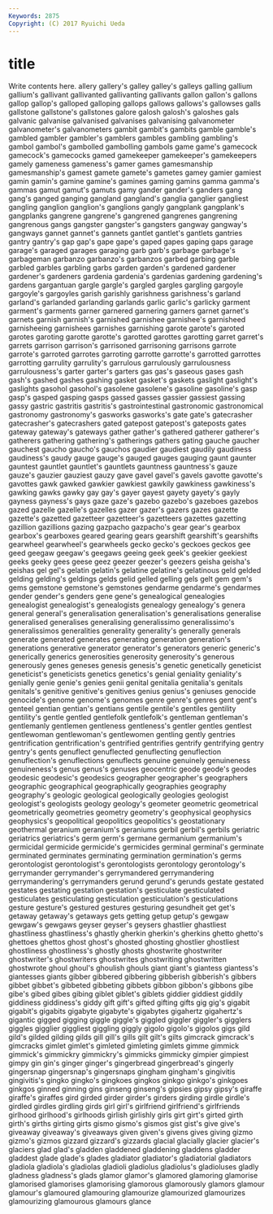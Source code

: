 ```yaml
---
Keywords: 2875 
Copyright: (C) 2017 Ryuichi Ueda
---
```


# title

Write contents here.
allery gallery's galley galley's
galleys galling gallium gallium's gallivant gallivanted gallivanting gallivants gallon gallon's
gallons gallop gallop's galloped galloping gallops gallows gallows's gallowses galls
gallstone gallstone's gallstones galore galosh galosh's galoshes gals galvanic galvanise
galvanised galvanises galvanising galvanometer galvanometer's galvanometers gambit gambit's gambits gamble
gamble's gambled gambler gambler's gamblers gambles gambling gambling's gambol gambol's
gambolled gambolling gambols game game's gamecock gamecock's gamecocks gamed gamekeeper
gamekeeper's gamekeepers gamely gameness gameness's gamer games gamesmanship gamesmanship's gamest
gamete gamete's gametes gamey gamier gamiest gamin gamin's gamine gamine's
gamines gaming gamins gamma gamma's gammas gamut gamut's gamuts gamy
gander gander's ganders gang gang's ganged ganging gangland gangland's ganglia
ganglier gangliest gangling ganglion ganglion's ganglions gangly gangplank gangplank's gangplanks
gangrene gangrene's gangrened gangrenes gangrening gangrenous gangs gangster gangster's gangsters
gangway gangway's gangways gannet gannet's gannets gantlet gantlet's gantlets gantries
gantry gantry's gap gap's gape gape's gaped gapes gaping gaps
garage garage's garaged garages garaging garb garb's garbage garbage's garbageman
garbanzo garbanzo's garbanzos garbed garbing garble garbled garbles garbling garbs
garden garden's gardened gardener gardener's gardeners gardenia gardenia's gardenias gardening
gardening's gardens gargantuan gargle gargle's gargled gargles gargling gargoyle gargoyle's
gargoyles garish garishly garishness garishness's garland garland's garlanded garlanding garlands
garlic garlic's garlicky garment garment's garments garner garnered garnering garners
garnet garnet's garnets garnish garnish's garnished garnishee garnishee's garnisheed garnisheeing
garnishees garnishes garnishing garote garote's garoted garotes garoting garotte garotte's
garotted garottes garotting garret garret's garrets garrison garrison's garrisoned garrisoning
garrisons garrote garrote's garroted garrotes garroting garrotte garrotte's garrotted garrottes
garrotting garrulity garrulity's garrulous garrulously garrulousness garrulousness's garter garter's garters
gas gas's gaseous gases gash gash's gashed gashes gashing gasket
gasket's gaskets gaslight gaslight's gaslights gasohol gasohol's gasolene gasolene's gasoline
gasoline's gasp gasp's gasped gasping gasps gassed gasses gassier gassiest
gassing gassy gastric gastritis gastritis's gastrointestinal gastronomic gastronomical gastronomy gastronomy's
gasworks gasworks's gate gate's gatecrasher gatecrasher's gatecrashers gated gatepost gatepost's
gateposts gates gateway gateway's gateways gather gather's gathered gatherer gatherer's
gatherers gathering gathering's gatherings gathers gating gauche gaucher gauchest gaucho
gaucho's gauchos gaudier gaudiest gaudily gaudiness gaudiness's gaudy gauge gauge's
gauged gauges gauging gaunt gaunter gauntest gauntlet gauntlet's gauntlets gauntness
gauntness's gauze gauze's gauzier gauziest gauzy gave gavel gavel's gavels
gavotte gavotte's gavottes gawk gawked gawkier gawkiest gawkily gawkiness gawkiness's
gawking gawks gawky gay gay's gayer gayest gayety gayety's gayly
gayness gayness's gays gaze gaze's gazebo gazebo's gazeboes gazebos gazed
gazelle gazelle's gazelles gazer gazer's gazers gazes gazette gazette's gazetted
gazetteer gazetteer's gazetteers gazettes gazetting gazillion gazillions gazing gazpacho gazpacho's
gear gear's gearbox gearbox's gearboxes geared gearing gears gearshift gearshift's
gearshifts gearwheel gearwheel's gearwheels gecko gecko's geckoes geckos gee geed
geegaw geegaw's geegaws geeing geek geek's geekier geekiest geeks geeky
gees geese geez geezer geezer's geezers geisha geisha's geishas gel
gel's gelatin gelatin's gelatine gelatine's gelatinous geld gelded gelding gelding's
geldings gelds gelid gelled gelling gels gelt gem gem's gems
gemstone gemstone's gemstones gendarme gendarme's gendarmes gender gender's genders gene
gene's genealogical genealogies genealogist genealogist's genealogists genealogy genealogy's genera general
general's generalisation generalisation's generalisations generalise generalised generalises generalising generalissimo generalissimo's
generalissimos generalities generality generality's generally generals generate generated generates generating
generation generation's generations generative generator generator's generators generic generic's generically
generics generosities generosity generosity's generous generously genes geneses genesis genesis's
genetic genetically geneticist geneticist's geneticists genetics genetics's genial geniality geniality's
genially genie genie's genies genii genital genitalia genitalia's genitals genitals's
genitive genitive's genitives genius genius's geniuses genocide genocide's genome genome's
genomes genre genre's genres gent gent's genteel gentian gentian's gentians
gentile gentile's gentiles gentility gentility's gentle gentled gentlefolk gentlefolk's gentleman
gentleman's gentlemanly gentlemen gentleness gentleness's gentler gentles gentlest gentlewoman gentlewoman's
gentlewomen gentling gently gentries gentrification gentrification's gentrified gentrifies gentrify gentrifying
gentry gentry's gents genuflect genuflected genuflecting genuflection genuflection's genuflections genuflects
genuine genuinely genuineness genuineness's genus genus's genuses geocentric geode geode's
geodes geodesic geodesic's geodesics geographer geographer's geographers geographic geographical geographically
geographies geography geography's geologic geological geologically geologies geologist geologist's geologists
geology geology's geometer geometric geometrical geometrically geometries geometry geometry's geophysical
geophysics geophysics's geopolitical geopolitics geopolitics's geostationary geothermal geranium geranium's geraniums
gerbil gerbil's gerbils geriatric geriatrics geriatrics's germ germ's germane germanium
germanium's germicidal germicide germicide's germicides germinal germinal's germinate germinated germinates
germinating germination germination's germs gerontologist gerontologist's gerontologists gerontology gerontology's gerrymander
gerrymander's gerrymandered gerrymandering gerrymandering's gerrymanders gerund gerund's gerunds gestate gestated
gestates gestating gestation gestation's gesticulate gesticulated gesticulates gesticulating gesticulation gesticulation's
gesticulations gesture gesture's gestured gestures gesturing gesundheit get get's getaway
getaway's getaways gets getting getup getup's gewgaw gewgaw's gewgaws geyser
geyser's geysers ghastlier ghastliest ghastliness ghastliness's ghastly gherkin gherkin's gherkins
ghetto ghetto's ghettoes ghettos ghost ghost's ghosted ghosting ghostlier ghostliest
ghostliness ghostliness's ghostly ghosts ghostwrite ghostwriter ghostwriter's ghostwriters ghostwrites ghostwriting
ghostwritten ghostwrote ghoul ghoul's ghoulish ghouls giant giant's giantess giantess's
giantesses giants gibber gibbered gibbering gibberish gibberish's gibbers gibbet gibbet's
gibbeted gibbeting gibbets gibbon gibbon's gibbons gibe gibe's gibed gibes
gibing giblet giblet's giblets giddier giddiest giddily giddiness giddiness's giddy
gift gift's gifted gifting gifts gig gig's gigabit gigabit's gigabits
gigabyte gigabyte's gigabytes gigahertz gigahertz's gigantic gigged gigging giggle giggle's
giggled giggler giggler's gigglers giggles gigglier giggliest giggling giggly gigolo
gigolo's gigolos gigs gild gild's gilded gilding gilds gill gill's
gills gilt gilt's gilts gimcrack gimcrack's gimcracks gimlet gimlet's gimleted
gimleting gimlets gimme gimmick gimmick's gimmickry gimmickry's gimmicks gimmicky gimpier
gimpiest gimpy gin gin's ginger ginger's gingerbread gingerbread's gingerly gingersnap
gingersnap's gingersnaps gingham gingham's gingivitis gingivitis's gingko gingko's gingkoes gingkos
ginkgo ginkgo's ginkgoes ginkgos ginned ginning gins ginseng ginseng's gipsies
gipsy gipsy's giraffe giraffe's giraffes gird girded girder girder's girders
girding girdle girdle's girdled girdles girdling girds girl girl's girlfriend
girlfriend's girlfriends girlhood girlhood's girlhoods girlish girlishly girls girt girt's
girted girth girth's girths girting girts gismo gismo's gismos gist
gist's give give's giveaway giveaway's giveaways given given's givens gives
giving gizmo gizmo's gizmos gizzard gizzard's gizzards glacial glacially glacier
glacier's glaciers glad glad's gladden gladdened gladdening gladdens gladder gladdest
glade glade's glades gladiator gladiator's gladiatorial gladiators gladiola gladiola's gladiolas
gladioli gladiolus gladiolus's gladioluses gladly gladness gladness's glads glamor glamor's
glamored glamoring glamorise glamorised glamorises glamorising glamorous glamorously glamors glamour
glamour's glamoured glamouring glamourize glamourized glamourizes glamourizing glamourous glamours glance
